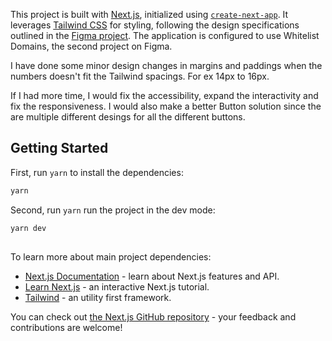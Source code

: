 This project is built with [Next.js](https://nextjs.org), initialized using [`create-next-app`](https://nextjs.org/docs/app/api-reference/cli/create-next-app). It leverages [Tailwind CSS](https://tailwindcss.com/) for styling, following the design specifications outlined in the [Figma project](https://www.figma.com/design/x929imz6B6bpgqY3KecpHM/Candidate-test?node-id=0-1&p=f&t=PJyzMfGDCSUcXttu-0). The application is configured to use Whitelist Domains, the second project on Figma.

I have done some minor design changes in margins and paddings when the numbers doesn't fit the Tailwind spacings. For ex 14px to 16px.

If I had more time, I would fix the accessibility, expand the interactivity and fix the responsiveness.
I would also make a better Button solution since the are multiple different desings for all the different buttons.

## Getting Started

First, run `yarn` to install the dependencies:

```bash
yarn
```

Second, run `yarn` run the project in the dev mode:

```bash
yarn dev
```

##

To learn more about main project dependencies:

- [Next.js Documentation](https://nextjs.org/docs) - learn about Next.js features and API.
- [Learn Next.js](https://nextjs.org/learn) - an interactive Next.js tutorial.
- [Tailwind](https://tailwindcss.com/) - an utility first framework.

You can check out [the Next.js GitHub repository](https://github.com/vercel/next.js) - your feedback and contributions are welcome!
